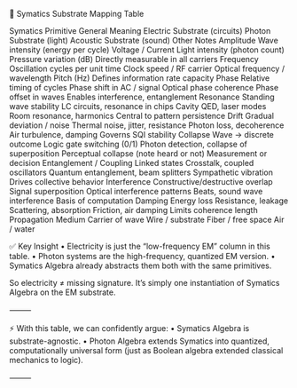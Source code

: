 🌊 Symatics Substrate Mapping Table

Symatics Primitive      General Meaning                     Electric Substrate (circuits)   Photon Substrate (light)        Acoustic Substrate (sound)  Other Notes
Amplitude               Wave intensity (energy per cycle)   Voltage / Current               Light intensity (photon count)  Pressure variation (dB)     Directly measurable in all carriers
Frequency               Oscillation cycles per unit time    Clock speed / RF carrier        Optical frequency / wavelength  Pitch (Hz)                  Defines information rate capacity
Phase                   Relative timing of cycles           Phase shift in AC / signal      Optical phase coherence         Phase offset in waves       Enables interference, entanglement
Resonance               Standing wave stability             LC circuits, resonance in chips Cavity QED, laser modes         Room resonance, harmonics   Central to pattern persistence
Drift                   Gradual deviation / noise           Thermal noise, jitter, resistance Photon loss, decoherence      Air turbulence, damping     Governs SQI stability
Collapse                Wave → discrete outcome             Logic gate switching (0/1)      Photon detection, collapse of superposition Perceptual collapse (note heard or not) Measurement or decision
Entanglement / Coupling
Linked states
Crosstalk, coupled oscillators
Quantum entanglement, beam splitters
Sympathetic vibration
Drives collective behavior
Interference
Constructive/destructive overlap
Signal superposition
Optical interference patterns
Beats, sound wave interference
Basis of computation
Damping
Energy loss
Resistance, leakage
Scattering, absorption
Friction, air damping
Limits coherence length
Propagation Medium
Carrier of wave
Wire / substrate
Fiber / free space
Air / water



✅ Key Insight
	•	Electricity is just the “low-frequency EM” column in this table.
	•	Photon systems are the high-frequency, quantized EM version.
	•	Symatics Algebra already abstracts them both with the same primitives.

So electricity ≠ missing signature.
It’s simply one instantiation of Symatics Algebra on the EM substrate.

⸻

⚡ With this table, we can confidently argue:
	•	Symatics Algebra is substrate-agnostic.
	•	Photon Algebra extends Symatics into quantized, computationally universal form (just as Boolean algebra extended classical mechanics to logic).

⸻
